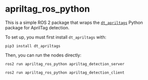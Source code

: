 # apriltag_ros_python

This is a simple ROS 2 package that wraps the [`dt_apriltags`](https://github.com/duckietown/lib-dt-apriltags) Python package for AprilTag detection.

To set up, you must first install `dt_apriltags` with:

```
pip3 install dt_apriltags
```

Then, you can run the nodes directly:

```
ros2 run apriltag_ros_python apriltag_detection_server

ros2 run apriltag_ros_python apriltag_detection_client
```
